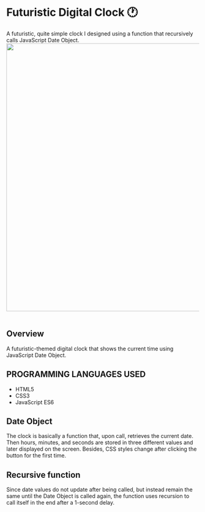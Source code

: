 # Futuristic Digital Clock 🕐
A futuristic, quite simple clock I designed using a function that recursively calls JavaScript Date Object.  
<img src="https://github.com/Maruku98/Futuristic-Digital-Clock/assets/133391272/c656ab3d-c03f-4894-896d-fc5513617b8c" width="700"><br></br>

## Overview
A futuristic-themed digital clock that shows the current time using JavaScript Date Object.

## PROGRAMMING LANGUAGES USED
- HTML5
- CSS3
- JavaScript ES6

## Date Object
The clock is basically a function that, upon call, retrieves the current date.  
Then hours, minutes, and seconds are stored in three different values and later displayed on the screen.
Besides, CSS styles change after clicking the button for the first time.

## Recursive function
Since date values do not update after being called, but instead remain the same until the Date Object is called again, the function uses recursion to call itself in the end after a 1-second delay.
